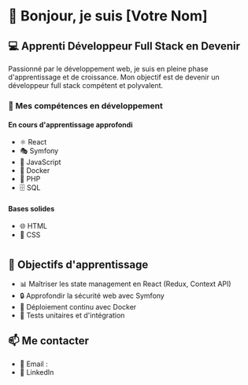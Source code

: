# 👋 Bonjour, je suis [Votre Nom]

## 💻 Apprenti Développeur Full Stack en Devenir

Passionné par le développement web, je suis en pleine phase d'apprentissage et de croissance. Mon objectif est de devenir un développeur full stack compétent et polyvalent.

### 🚀 Mes compétences en développement

#### En cours d'apprentissage approfondi
- ⚛️ React
- 🎭 Symfony
- 🚀 JavaScript
- 🐳 Docker
- 🐘 PHP
- 🗄️ SQL

#### Bases solides
- 🌐 HTML
- 🎨 CSS

#
## 🌱 Objectifs d'apprentissage

- 📊 Maîtriser les state management en React (Redux, Context API)
- 🔒 Approfondir la sécurité web avec Symfony
- 🚢 Déploiement continu avec Docker
- 🧪 Tests unitaires et d'intégration

## 📫 Me contacter

- 📧 Email : 
- 🔗 LinkedIn 
